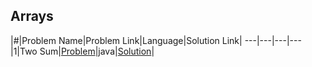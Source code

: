 ## Arrays

|#|Problem Name|Problem Link|Language|Solution Link|
---|---|---|---
|1|Two Sum|[Problem](https://leetcode.com/problems/two-sum/)|java|[Solution](./Arrays/TwoSum.java)|
